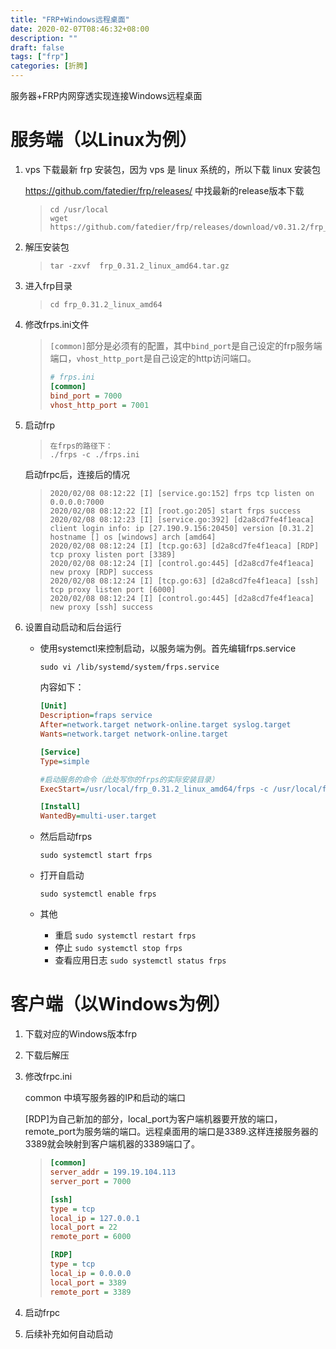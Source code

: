 ```yaml
---
title: "FRP+Windows远程桌面"
date: 2020-02-07T08:46:32+08:00
description: ""
draft: false
tags: ["frp"]
categories: [折腾]
---
```


服务器+FRP内网穿透实现连接Windows远程桌面

<!--more-->



# 服务端（以Linux为例）

1. vps 下载最新 frp 安装包，因为 vps 是 linux 系统的，所以下载 linux 安装包

   https://github.com/fatedier/frp/releases/ 中找最新的release版本下载

   > ```shell
   > cd /usr/local
   > wget https://github.com/fatedier/frp/releases/download/v0.31.2/frp_0.31.2_linux_amd64.tar.gz
   > ```

2. 解压安装包

   > ```shell
   > tar -zxvf  frp_0.31.2_linux_amd64.tar.gz
   > ```

   

3. 进入frp目录

   > ```shell
   > cd frp_0.31.2_linux_amd64
   > ```

4. 修改frps.ini文件

   > `[common]`部分是必须有的配置，其中`bind_port`是自己设定的frp服务端端口，`vhost_http_port`是自己设定的http访问端口。
   >
   > ```ini
   > # frps.ini
   > [common]
   > bind_port = 7000
   > vhost_http_port = 7001
   > ```
   >
   > 

5. 启动frp

   > ```shell
   > 在frps的路径下：
   > ./frps -c ./frps.ini
   > ```

   启动frpc后，连接后的情况

   > ```shell
   > 2020/02/08 08:12:22 [I] [service.go:152] frps tcp listen on 0.0.0.0:7000
   > 2020/02/08 08:12:22 [I] [root.go:205] start frps success
   > 2020/02/08 08:12:23 [I] [service.go:392] [d2a8cd7fe4f1eaca] client login info: ip [27.190.9.156:20450] version [0.31.2] hostname [] os [windows] arch [amd64]
   > 2020/02/08 08:12:24 [I] [tcp.go:63] [d2a8cd7fe4f1eaca] [RDP] tcp proxy listen port [3389]
   > 2020/02/08 08:12:24 [I] [control.go:445] [d2a8cd7fe4f1eaca] new proxy [RDP] success
   > 2020/02/08 08:12:24 [I] [tcp.go:63] [d2a8cd7fe4f1eaca] [ssh] tcp proxy listen port [6000]
   > 2020/02/08 08:12:24 [I] [control.go:445] [d2a8cd7fe4f1eaca] new proxy [ssh] success
   > 
   > ```
   >
   > 

6. 设置自动启动和后台运行

   * 使用systemctl来控制启动，以服务端为例。首先编辑frps.service

     ```shell
     sudo vi /lib/systemd/system/frps.service
     ```

     内容如下：

     ```ini
     [Unit]
     Description=fraps service
     After=network.target network-online.target syslog.target
     Wants=network.target network-online.target
     
     [Service]
     Type=simple
     
     #启动服务的命令（此处写你的frps的实际安装目录）
     ExecStart=/usr/local/frp_0.31.2_linux_amd64/frps -c /usr/local/frp_0.31.2_linux_amd64/frps.ini
     
     [Install]
     WantedBy=multi-user.target
     ```

     

   * 然后启动frps

     ```shell
     sudo systemctl start frps
     ```

     

   * 打开自启动

     ```shell
     sudo systemctl enable frps
     ```

     

   * 其他

     * 重启 `sudo systemctl restart frps`
     * 停止 `sudo systemctl stop frps`
     * 查看应用日志 `sudo systemctl status frps`

     







# 客户端（以Windows为例）

1. 下载对应的Windows版本frp

2. 下载后解压

3. 修改frpc.ini

   common 中填写服务器的IP和启动的端口

   [RDP]为自己新加的部分，local_port为客户端机器要开放的端口，remote_port为服务端的端口。远程桌面用的端口是3389.这样连接服务器的3389就会映射到客户端机器的3389端口了。

   > ```ini
   > [common]
   > server_addr = 199.19.104.113
   > server_port = 7000
   > 
   > [ssh]
   > type = tcp
   > local_ip = 127.0.0.1
   > local_port = 22
   > remote_port = 6000
   > 
   > [RDP]
   > type = tcp
   > local_ip = 0.0.0.0
   > local_port = 3389
   > remote_port = 3389
   > ```
   >
   > 

4. 启动frpc

5. 后续补充如何自动启动